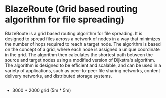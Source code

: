 # BlazeRoute (Grid based routing algorithm for file spreading)

BlazeRoute is a grid based routing algorithm for file spreading. It is designed to spread files across a network of nodes in a way that minimizes the number of hops required to reach a target node. The algorithm is based on the concept of a grid, where each node is assigned a unique coordinate in the grid. The algorithm then calculates the shortest path between the source and target nodes using a modified version of Dijkstra's algorithm. The algorithm is designed to be efficient and scalable, and can be used in a variety of applications, such as peer-to-peer file sharing networks, content delivery networks, and distributed storage systems.

## 

- 3000 * 2000 grid (5m * 5m)  
